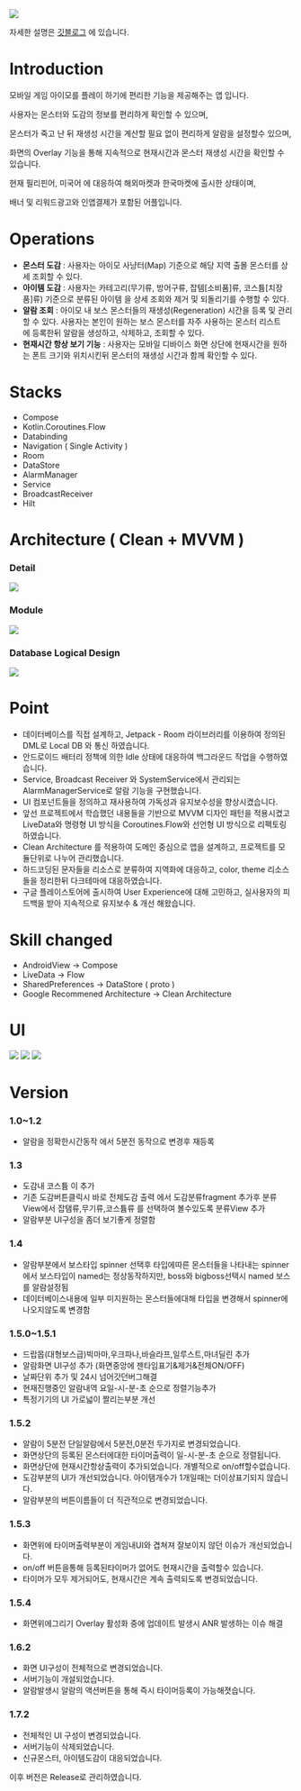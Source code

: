 <div>
	<img src="https://img.shields.io/badge/PlayStore-v2.1.0-4285F4?style=for-the-badge&logo=googleplay&logoColor=white&link=https://play.google.com/store/apps/details?id=com.jinproject.twomillustratedbook" />
</div>

자세한 설명은 [깃블로그](https://jowunnal.github.io/categories/#projects "블로그 링크") 에 있습니다.

# Introduction

모바일 게임 아이모를 플레이 하기에 편리한 기능을 제공해주는 앱 입니다.

사용자는 몬스터와 도감의 정보를 편리하게 확인할 수 있으며,

몬스터가 죽고 난 뒤 재생성 시간을 계산할 필요 없이 편리하게 알람을 설정할수 있으며,

화면의 Overlay 기능을 통해 지속적으로 현재시간과 몬스터 재생성 시간을 확인할 수 있습니다.

현재 필리핀어, 미국어 에 대응하여 해외마켓과 한국마켓에 출시한 상태이며, 

배너 및 리워드광고와 인앱결제가 포함된 어플입니다.

# Operations

- **몬스터 도감** : 사용자는 아이모 사냥터(Map) 기준으로 해당 지역 출몰 몬스터를 상세 조회할 수 있다.
- **아이템 도감** : 사용자는 카테고리(무기류, 방어구류, 잡템[소비품]류, 코스튬[치장품]류) 기준으로 분류된 아이템 을 상세 조회와 제거 및 되돌리기를 수행할 수 있다.
- **알람 조회** : 아이모 내 보스 몬스터들의 재생성(Regeneration) 시간을 등록 및 관리 할 수 있다. 사용자는 본인이 원하는 보스 몬스터를 자주 사용하는 몬스터 리스트에 등록한뒤 알람을 생성하고, 삭제하고, 조회할 수 있다.
- **현재시간 항상 보기 기능** : 사용자는 모바일 디바이스 화면 상단에 현재시간을 원하는 폰트 크기와 위치시킨뒤 몬스터의 재생성 시간과 함께 확인할 수 있다.

# Stacks

 - Compose
 - Kotlin.Coroutines.Flow
 - Databinding
 - Navigation ( Single Activity )
 - Room
 - DataStore
 - AlarmManager
 - Service
 - BroadcastReceiver
 - Hilt

# Architecture ( Clean + MVVM )

### Detail

<img src="miscellaneoustool/diagram/detail_design_diagram.PNG" />

### Module

<img src="miscellaneoustool/diagram/module_diagram.PNG" />

### Database Logical Design

<img src="miscellaneoustool/diagram/db_logical_diagram.png" />

# Point

- 데이터베이스를 직접 설계하고, Jetpack - Room 라이브러리를 이용하여 정의된 DML로 Local DB 와 통신 하였습니다.
- 안드로이드 배터리 정책에 의한 Idle 상태에 대응하여 백그라운드 작업을 수행하였습니다.
- Service, Broadcast Receiver 와 SystemService에서 관리되는 AlarmManagerService로 알람 기능을 구현했습니다.
- UI 컴포넌트들을 정의하고 재사용하여 가독성과 유지보수성을 향상시켰습니다.
- 앞선 프로젝트에서 학습했던 내용들을 기반으로 MVVM 디자인 패턴을 적용시켰고 LiveData와 명령형 UI 방식을 Coroutines.Flow와 선언형 UI 방식으로 리펙토링 하였습니다.
- Clean Architecture 를 적용하여 도메인 중심으로 앱을 설계하고, 프로젝트를 모듈단위로 나누어 관리했습니다.
- 하드코딩된 문자들을 리소스로 분류하여 지역화에 대응하고, color, theme 리소스들을 정리한뒤 다크테마에 대응하였습니다.
- 구글 플레이스토어에 출시하여 User Experience에 대해 고민하고, 실사용자의 피드백을 받아 지속적으로 유지보수 & 개선 해왔습니다.

# Skill changed

 - AndroidView -> Compose
 - LiveData -> Flow
 - SharedPreferences -> DataStore ( proto )
 - Google Recommened Architecture -> Clean Architecture
 
# UI

<img src="miscellaneoustool/diagram/alarm.jpg" />

<img src="miscellaneoustool/diagram/drop.jpg" />

<img src="miscellaneoustool/diagram/collection.jpg" />


# Version

### 1.0~1.2
- 알람을 정확한시간동작 에서 5분전 동작으로 변경후 재등록

### 1.3
- 도감내 코스튬 이 추가
- 기존 도감버튼클릭시 바로 전체도감 출력 에서 도감분류fragment 추가후 분류View에서 잡탬류,무기류,코스튬류 를 선택하여 볼수있도록 분류View 추가
- 알람부분 UI구성을 좀더 보기좋게 정렬함

### 1.4
- 알람부분에서 보스타입 spinner 선택후 타입에따른 몬스터들을 나타내는 spinner 에서 보스타입이 named는 정상동작하지만, boss와 bigboss선택시 named 보스를 알람설정됨
- 데이터베이스내용에 일부 미지원하는 몬스터들에대해 타입을 변경해서 spinner에 나오지않도록 변경함

### 1.5.0~1.5.1
- 드랍몹(대형보스급)빅마마,우크파나,바슬라프,일루스트,마녀딜린 추가
- 알람화면 UI구성 추가 (화면중앙에 젠타임표기&제거&전체ON/OFF)
- 날짜단위 추가 및 24시 넘어갓던버그해결
- 현재진행중인 알람내역 요일-시-분-초 순으로 정렬기능추가
- 특정기기의 UI 가로넓이 짤리는부분 개선

### 1.5.2
- 알람이 5분전 단일알람에서 5분전,0분전 두가지로 변경되었습니다.
- 화면상단의 등록된 몬스터에대한 타이머출력이 일-시-분-초 순으로 정렬됩니다.
- 화면상단에 현재시간항상출력이 추가되었습니다. 개별적으로 on/off할수없습니다.
- 도감부분의 UI가 개선되었습니다. 아이탬개수가 1개일때는 더이상표기되지 않습니다.
- 알람부분의 버튼이름들이 더 직관적으로 변경되었습니다.

### 1.5.3
- 화면위에 타이머출력부분이 게임내UI와 겹쳐져 잘보이지 않던 이슈가 개선되었습니다.
- on/off 버튼을통해 등록된타이머가 없어도 현재시간을 출력할수 있습니다.
- 타이머가 모두 제거되어도, 현재시간은 계속 출력되도록 변경되었습니다.

### 1.5.4
- 화면위에그리기 Overlay 활성화 중에 업데이트 발생시 ANR 발생하는 이슈 해결

### 1.6.2
- 화면 UI구성이 전체적으로 변경되었습니다.
- 서버기능이 개설되었습니다.
- 알람발생시 알람의 액션버튼을 통해 즉시 타이머등록이 가능해졋습니다.

### 1.7.2
 - 전체적인 UI 구성이 변경되었습니다.
 - 서버기능이 삭제되었습니다.
 - 신규몬스터, 아이템도감이 대응되었습니다.

이후 버전은 Release로 관리하였습니다.
